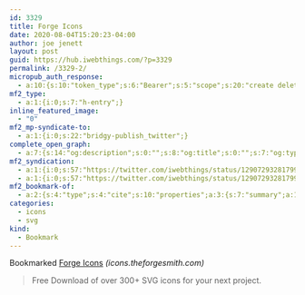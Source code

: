 ```yaml
---
id: 3329
title: Forge Icons
date: 2020-08-04T15:20:23-04:00
author: joe jenett
layout: post
guid: https://hub.iwebthings.com/?p=3329
permalink: /3329-2/
micropub_auth_response:
  - a:10:{s:10:"token_type";s:6:"Bearer";s:5:"scope";s:20:"create delete update";s:2:"me";s:27:"https://hub.iwebthings.com/";s:9:"issued_by";s:54:"https://hub.iwebthings.com/wp-json/indieauth/1.0/token";s:9:"client_id";s:20:"https://omnibear.com";s:11:"client_name";s:8:"Omnibear";s:11:"client_icon";s:29:"https://omnibear.com/logo.svg";s:9:"issued_at";i:1591353809;s:4:"user";i:1;s:13:"last_accessed";i:1596568610;}
mf2_type:
  - a:1:{i:0;s:7:"h-entry";}
inline_featured_image:
  - "0"
mf2_mp-syndicate-to:
  - a:1:{i:0;s:22:"bridgy-publish_twitter";}
complete_open_graph:
  - a:7:{s:14:"og:description";s:0:"";s:8:"og:title";s:0:"";s:7:"og:type";s:0:"";s:12:"twitter:card";s:7:"summary";s:15:"twitter:creator";s:0:"";s:19:"twitter:description";s:0:"";s:8:"og:image";s:0:"";}
mf2_syndication:
  - a:1:{i:0;s:57:"https://twitter.com/iwebthings/status/1290729328179908608";}
  - a:1:{i:0;s:57:"https://twitter.com/iwebthings/status/1290729328179908608";}
mf2_bookmark-of:
  - a:2:{s:4:"type";s:4:"cite";s:10:"properties";a:3:{s:7:"summary";a:1:{i:0;s:60:"Free Download of over 300+ SVG icons for your next project. ";}s:4:"name";a:1:{i:0;s:12:"Forge Icons ";}s:3:"url";a:1:{i:0;s:32:"https://icons.theforgesmith.com/";}}}
categories:
  - icons
  - svg
kind:
  - Bookmark
---
```

Bookmarked [Forge Icons](https://icons.theforgesmith.com/) _(icons.theforgesmith.com)_

> Free Download of over 300+ SVG icons for your next project.